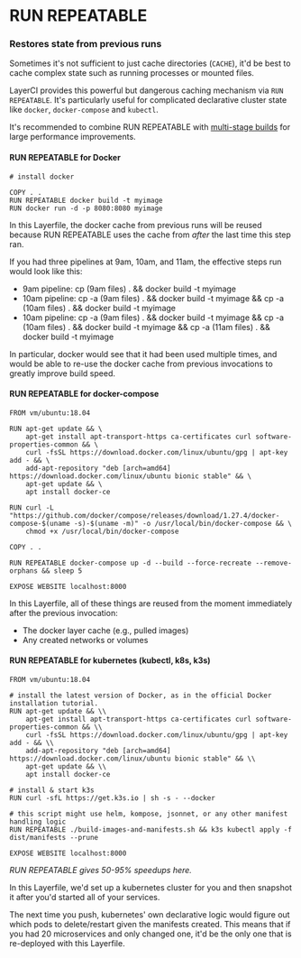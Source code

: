# RUN REPEATABLE
### Restores state from previous runs

Sometimes it's not sufficient to just cache directories (`CACHE`), it'd be best to cache complex state such as running processes or mounted files.

LayerCI provides this powerful but dangerous caching mechanism via `RUN REPEATABLE`. It's particularly useful for complicated declarative cluster state like `docker`, `docker-compose` and `kubectl`.

It's recommended to combine RUN REPEATABLE with [multi-stage builds](https://docs.docker.com/develop/develop-images/multistage-build/) for large performance improvements.

#### RUN REPEATABLE for Docker

```Layerfile
# install docker

COPY . .
RUN REPEATABLE docker build -t myimage
RUN docker run -d -p 8080:8080 myimage
```

In this Layerfile, the docker cache from previous runs will be reused because RUN REPEATABLE uses the cache from *after* the last time this step ran.

If you had three pipelines at 9am, 10am, and 11am, the effective steps run would look like this:

- 9am pipeline: cp (9am files) . && docker build -t myimage
- 10am pipeline: cp -a (9am files) . && docker build -t myimage && cp -a (10am files) . && docker build -t myimage
- 10am pipeline: cp -a (9am files) . && docker build -t myimage && cp -a (10am files) . && docker build -t myimage && cp -a (11am files) . && docker build -t myimage

In particular, docker would see that it had been used multiple times, and would be able to re-use the docker cache from previous invocations to greatly improve build speed.

#### RUN REPEATABLE for docker-compose

```Layerfile
FROM vm/ubuntu:18.04

RUN apt-get update && \
    apt-get install apt-transport-https ca-certificates curl software-properties-common && \
    curl -fsSL https://download.docker.com/linux/ubuntu/gpg | apt-key add - && \
    add-apt-repository "deb [arch=amd64] https://download.docker.com/linux/ubuntu bionic stable" && \
    apt-get update && \
    apt install docker-ce

RUN curl -L "https://github.com/docker/compose/releases/download/1.27.4/docker-compose-$(uname -s)-$(uname -m)" -o /usr/local/bin/docker-compose && \
    chmod +x /usr/local/bin/docker-compose

COPY . .

RUN REPEATABLE docker-compose up -d --build --force-recreate --remove-orphans && sleep 5

EXPOSE WEBSITE localhost:8000
```

In this Layerfile, all of these things are reused from the moment immediately after the previous invocation:
- The docker layer cache (e.g., pulled images)
- Any created networks or volumes


#### RUN REPEATABLE for kubernetes (kubectl, k8s, k3s)

```Layerfile
FROM vm/ubuntu:18.04

# install the latest version of Docker, as in the official Docker installation tutorial.
RUN apt-get update && \\
    apt-get install apt-transport-https ca-certificates curl software-properties-common && \\
    curl -fsSL https://download.docker.com/linux/ubuntu/gpg | apt-key add - && \\
    add-apt-repository "deb [arch=amd64] https://download.docker.com/linux/ubuntu bionic stable" && \\
    apt-get update && \\
    apt install docker-ce

# install & start k3s
RUN curl -sfL https://get.k3s.io | sh -s - --docker

# this script might use helm, kompose, jsonnet, or any other manifest handling logic
RUN REPEATABLE ./build-images-and-manifests.sh && k3s kubectl apply -f dist/manifests --prune

EXPOSE WEBSITE localhost:8000
```

*RUN REPEATABLE gives 50-95% speedups here.*

In this Layerfile, we'd set up a kubernetes cluster for you and then snapshot it after you'd started all of your services.

The next time you push, kubernetes' own declarative logic would figure out which pods to delete/restart given the manifests created.
This means that if you had 20 microservices and only changed one, it'd be the only one that is re-deployed with this Layerfile.
